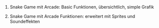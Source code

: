 1. Snake Game mit Arcade: Basic Funktionen, übersichtlich, simple Grafik

2. Snake Game mit Arcade Funktionen: erweitert mit Sprites und Soundeffekten
